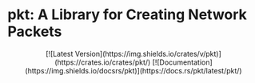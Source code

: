 # pkt: A Library for Creating Network Packets

<div align="center">
[![Latest Version](https://img.shields.io/crates/v/pkt)](https://crates.io/crates/pkt/)
[![Documentation](https://img.shields.io/docsrs/pkt)](https://docs.rs/pkt/latest/pkt/)
</div>
